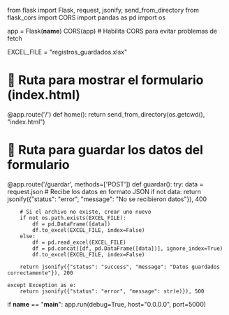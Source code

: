 from flask import Flask, request, jsonify, send_from_directory
from flask_cors import CORS
import pandas as pd
import os



app = Flask(__name__)
CORS(app)  # Habilita CORS para evitar problemas de fetch

EXCEL_FILE = "registros_guardados.xlsx"

# 🔹 Ruta para mostrar el formulario (index.html)
@app.route('/')
def home():
    return send_from_directory(os.getcwd(), "index.html")

# 🔹 Ruta para guardar los datos del formulario
@app.route('/guardar', methods=['POST'])
def guardar():
    try:
        data = request.json  # Recibe los datos en formato JSON
        if not data:
            return jsonify({"status": "error", "message": "No se recibieron datos"}), 400

        # Si el archivo no existe, crear uno nuevo
        if not os.path.exists(EXCEL_FILE):
            df = pd.DataFrame([data])
            df.to_excel(EXCEL_FILE, index=False)
        else:
            df = pd.read_excel(EXCEL_FILE)
            df = pd.concat([df, pd.DataFrame([data])], ignore_index=True)
            df.to_excel(EXCEL_FILE, index=False)

        return jsonify({"status": "success", "message": "Datos guardados correctamente"}), 200

    except Exception as e:
        return jsonify({"status": "error", "message": str(e)}), 500

if __name__ == "__main__":
    app.run(debug=True, host="0.0.0.0", port=5000)
